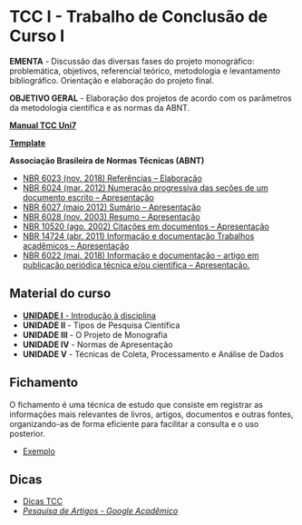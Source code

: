 # TCC I - Trabalho de Conclusão de Curso I

**EMENTA** - Discussão das diversas fases do projeto monográfico: problemática, objetivos, referencial teórico, metodologia e levantamento bibliográfico. Orientação e elaboração do projeto final.

**OBJETIVO GERAL** - Elaboração dos projetos de acordo com os parâmetros da metodologia científica e as normas da ABNT.

[**Manual TCC Uni7**](https://blogdozouza.files.wordpress.com/2024/02/manual_tcc_uni7.pdf)

[**Template**](https://blogdozouza.files.wordpress.com/2024/02/template-1.docx)


**Associação Brasileira de Normas Técnicas (ABNT)**
- [NBR 6023 (nov. 2018) Referências – Elaboração](https://www.ufpe.br/documents/40070/1837975/ABNT+NBR+6023+2018+%281%29.pdf/3021f721-5be8-4e6d-951b-fa354dc490ed)
- [NBR 6024 (mar. 2012) Numeração progressiva das seções de um documento escrito – Apresentação](https://cnm.paginas.ufsc.br/files/2020/02/ABNT-NBR-6024.pdf)
- [NBR 6027 (maio 2012) Sumário – Apresentação](https://cnm.paginas.ufsc.br/files/2020/02/ABNT-NBR-6027.pdf)
- [NBR 6028 (nov. 2003) Resumo – Apresentação](https://www.ufrgs.br/cursopgdr/download/NBR6028.pdf)
- [NBR 10520 (ago. 2002) Citações em documentos – Apresentação](http://www2.uesb.br/biblioteca/wp-content/uploads/2016/05/NBR-10520-CITA%C3%87%C3%95ES.pdf)
- [NBR 14724 (abr. 2011) Informação e documentação Trabalhos acadêmicos – Apresentação](http://site.ufvjm.edu.br/revistamultidisciplinar/files/2011/09/NBR_14724_atualizada_abr_2011.pdf)
- [NBR 6022 (mai. 2018) Informação e documentação – artigo em publicação periódica técnica e/ou científica – Apresentação.](https://blogdozouza.files.wordpress.com/2024/02/norma_da_abnt_6022-_2018.pdf)

## Material do curso
- [**UNIDADE I** - Introdução à disciplina](https://github.com/aasouzaconsult/tcc-I/blob/main/Unidade%201.md)
- **UNIDADE II** - Tipos de Pesquisa Científica
- **UNIDADE III** - O Projeto de Monografia
- **UNIDADE IV** - Normas de Apresentação
- **UNIDADE V** - Técnicas de Coleta, Processamento e Análise de Dados

## Fichamento
O fichamento é uma técnica de estudo que consiste em registrar as informações mais relevantes de livros, artigos, documentos e outras fontes, organizando-as de forma eficiente para facilitar a consulta e o uso posterior.

- [Exemplo](https://blogdozouza.files.wordpress.com/2024/03/fichamento.xlsx)

## Dicas 
- [Dicas TCC](https://www.youtube.com/@tccpratico)
- [*Pesquisa de Artigos - Google Acadêmico*](https://scholar.google.com/)

